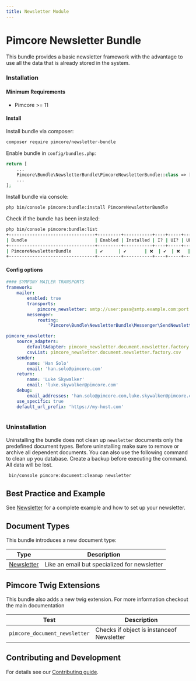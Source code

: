 ```yaml
---
title: Newsletter Module
---
```



# Pimcore Newsletter Bundle
This bundle provides a basic newsletter framework with the advantage to use all the data that is already stored in the system.

### Installation
#### Minimum Requirements
* Pimcore >= 11

#### Install

Install bundle via composer:
```bash 
composer require pimcore/newsletter-bundle
```

Enable bundle in `config/bundles.php`:
```php
return [
    ...
    Pimcore\Bundle\NewsletterBundle\PimcoreNewsletterBundle::class => ['all' => true],
    ...
];
```

Install bundle via console:
```bash
php bin/console pimcore:bundle:install PimcoreNewsletterBundle
```

Check if the bundle has been installed:
```bash
php bin/console pimcore:bundle:list
+---------------------------------+---------+-----------+----+-----+-----+
| Bundle                          | Enabled | Installed | I? | UI? | UP? |
+---------------------------------+---------+-----------+----+-----+-----+
| PimcoreNewsletterBundle         | ✔      | ✔       | ❌  | ✔  | ❌   |
+---------------------------------+---------+-----------+----+-----+-----+
```


#### Config options

```yaml
#### SYMFONY MAILER TRANSPORTS
framework:
    mailer:
        enabled: true
        transports:
            pimcore_newsletter: smtp://user:pass@smtp.example.com:port
        messenger:
            routing:
                'Pimcore\Bundle\NewsletterBundle\Messenger\SendNewsletterMessage': pimcore_core    

```

```yaml
pimcore_newsletter:
    source_adapters:
        defaultAdapter: pimcore_newsletter.document.newsletter.factory.default
        csvList: pimcore_newsletter.document.newsletter.factory.csv
    sender:
        name: 'Han Solo'
        email: 'han.solo@pimcore.com'
    return:
        name: 'Luke Skywalker'
        email: 'luke.skywalker@pimcore.com'
    debug:
        email_addresses: 'han.solo@pimcore.com,luke.skywalker@pimcore.com'
    use_specific: true
    default_url_prefix: 'https://my-host.com'    
    
```


### Uninstallation
Uninstalling the bundle does not clean up `newsletter` documents only the predefined document types. Before uninstalling make sure to remove or archive all dependent documents.
You can also use the following command to clean up you database. Create a backup before executing the command. All data will be lost.

```bash
 bin/console pimcore:document:cleanup newsletter
```


## Best Practice and Example

See [Newsletter](./doc/19_Newsletter.md) for a complete example and how to set up your newsletter.

## Document Types
This bundle introduces a new document type:

| Type                                           | Description                                   | 
|------------------------------------------------|-----------------------------------------------|
| [Newsletter](./doc/05_Newsletter_Documents.md) | Like an email but specialized for newsletter |

## Pimcore Twig Extensions
This bundle also adds a new twig extension. For more information checkout the main documentation

| Test                      | Description                                                                      |
|---------------------------|----------------------------------------------------------------------------------|
| `pimcore_document_newsletter`          | Checks if object is instanceof Newsletter                  |

## Contributing and Development

For details see our [Contributing guide](https://github.com/pimcore/newsletter-bundle/blob/1.x/CONTRIBUTING.md).
